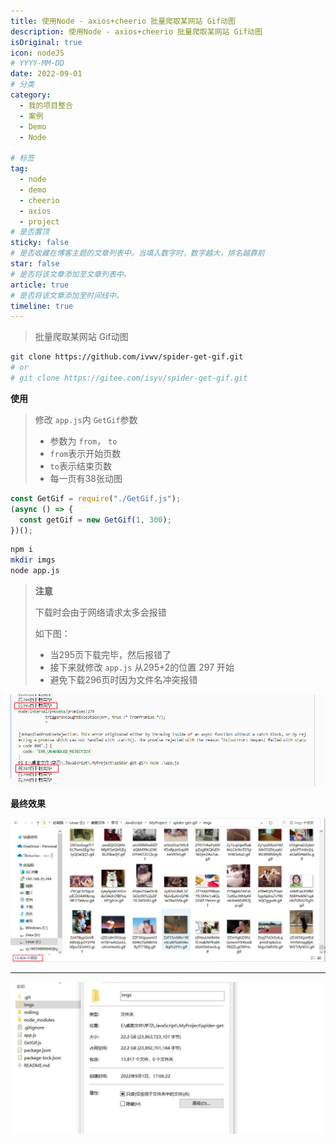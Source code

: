 ```yaml
---
title: 使用Node - axios+cheerio 批量爬取某网站 Gif动图
description: 使用Node - axios+cheerio 批量爬取某网站 Gif动图
isOriginal: true
icon: nodeJS
# YYYY-MM-DD
date: 2022-09-01
# 分类
category:
  - 我的项目整合
  - 案例
  - Demo
  - Node

# 标签
tag:
  - node
  - demo
  - cheerio
  - axios
  - project
# 是否置顶
sticky: false
# 是否收藏在博客主题的文章列表中。当填入数字时，数字越大，排名越靠前
star: false
# 是否将该文章添加至文章列表中。
article: true
# 是否将该文章添加至时间线中。
timeline: true
---
```

<CountView></CountView>


> 批量爬取某网站 Gif动图


<!-- more -->




```sh
git clone https://github.com/ivwv/spider-get-gif.git
# or
# git clone https://gitee.com/isyv/spider-get-gif.git
```

**使用**

> 修改 `app.js`内 `GetGif`参数
>
> - 参数为 `from`， `to`
> - `from`表示开始页数
> - `to`表示结束页数
> - 每一页有38张动图

```js
const GetGif = require("./GetGif.js");
(async () => {
  const getGif = new GetGif(1, 300);
})();
```

```sh
npm i
mkdir imgs
node app.js
```

> **注意**
>
> 下载时会由于网络请求太多会报错
>
> 如下图：
>
> - 当295页下载完毕，然后报错了
> - 接下来就修改 `app.js` 从295+2的位置 297 开始
> - 避免下载296页时因为文件名冲突报错

![](https://github.com/ivwv/spider-get-gif/raw/main/mdimg/err.jpg)

**最终效果**

![](https://github.com/ivwv/spider-get-gif/raw/main/mdimg/show1.jpg)

---

![](https://github.com/ivwv/spider-get-gif/raw/main/mdimg/show2.jpg)

